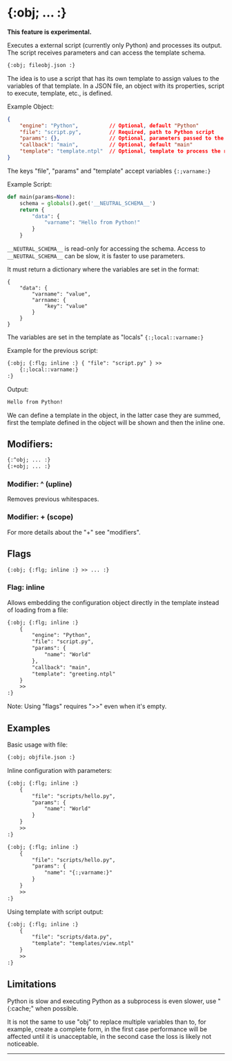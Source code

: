 {:obj; ... :}
=============
**This feature is experimental.**

Executes a external script (currently only Python) and processes its output. The script receives parameters and can access the template schema.

```html
{:obj; fileobj.json :}
```

The idea is to use a script that has its own template to assign values to the variables of that template. In a JSON file, an object with its properties, script to execute, template, etc., is defined.

Example Object:

```json
{
    "engine": "Python",          // Optional, default "Python"
    "file": "script.py",         // Required, path to Python script
    "params": {},                // Optional, parameters passed to the script
    "callback": "main",          // Optional, default "main"
    "template": "template.ntpl"  // Optional, template to process the result
}
```

The keys "file", "params" and "template" accept variables `{:;varname:}`

Example Script:

```python
def main(params=None):
    schema = globals().get('__NEUTRAL_SCHEMA__')
    return {
        "data": {
            "varname": "Hello from Python!"
        }
    }
```

`__NEUTRAL_SCHEMA__` is read-only for accessing the schema. Access to `__NEUTRAL_SCHEMA__` can be slow, it is faster to use parameters.

It must return a dictionary where the variables are set in the format:

```text
{
    "data": {
        "varname": "value",
        "arrname: {
            "key": "value"
        }
    }
}
```

The variables are set in the template as "locals" `{:;local::varname:}`

Example for the previous script:

```html
{:obj; {:flg; inline :} { "file": "script.py" } >>
    {:;local::varname:}
:}
```

Output:
```html
Hello from Python!
```

We can define a template in the object, in the latter case they are summed, first the template defined in the object will be shown and then the inline one.

Modifiers:
----------

```html
{:^obj; ... :}
{:+obj; ... :}
```

### Modifier: ^ (upline)

Removes previous whitespaces.

### Modifier: + (scope)

For more details about the "+" see "modifiers".

Flags
-----

```html
{:obj; {:flg; inline :} >> ... :}
```

### Flag: inline

Allows embedding the configuration object directly in the template instead of loading from a file:

```html
{:obj; {:flg; inline :}
    {
        "engine": "Python",
        "file": "script.py",
        "params": {
            "name": "World"
        },
        "callback": "main",
        "template": "greeting.ntpl"
    }
    >>
:}
```

Note: Using "flags" requires ">>" even when it's empty.

Examples
--------

Basic usage with file:
```html
{:obj; objfile.json :}
```

Inline configuration with parameters:
```html
{:obj; {:flg; inline :}
    {
        "file": "scripts/hello.py",
        "params": {
            "name": "World"
        }
    }
    >>
:}

{:obj; {:flg; inline :}
    {
        "file": "scripts/hello.py",
        "params": {
            "name": "{:;varname:}"
        }
    }
    >>
:}
```

Using template with script output:
```html
{:obj; {:flg; inline :}
    {
        "file": "scripts/data.py",
        "template": "templates/view.ntpl"
    }
    >>
:}
```

Limitations
------------

Python is slow and executing Python as a subprocess is even slower, use "{:cache;" when possible.

It is not the same to use "obj" to replace multiple variables than to, for example, create a complete form, in the first case performance will be affected until it is unacceptable, in the second case the loss is likely not noticeable.

---
